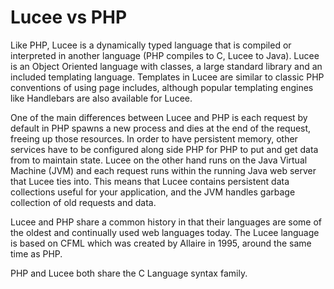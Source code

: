 # Lucee vs PHP

Like PHP, Lucee is a dynamically typed language that is compiled or interpreted in another language (PHP compiles to C, Lucee to Java). Lucee is an Object Oriented language with classes, a large standard library and an included templating language. Templates in Lucee are similar to classic PHP conventions of using page includes, although popular templating engines like Handlebars are also available for Lucee. 

One of the main differences between Lucee and PHP is each request by default in PHP spawns a new process and dies at the end of the request, freeing up those resources. In order to have persistent memory, other services have to be configured along side PHP for PHP to put and get data from to maintain state. Lucee on the other hand runs on the Java Virtual Machine (JVM) and each request runs within the running Java web server that Lucee ties into. This means that Lucee contains persistent data collections useful for your application, and the JVM handles garbage collection of old requests and data.

Lucee and PHP share a common history in that their languages are some of the oldest and continually used web languages today. The Lucee language is based on CFML which was created by Allaire in 1995, around the same time as PHP.

PHP and Lucee both share the C Language syntax family.